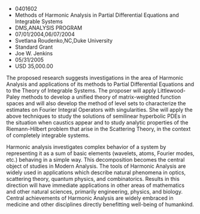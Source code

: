 
* 0401602
* Methods of Harmonic Analysis in Partial Differential Equations and Integrable Systems
* DMS,ANALYSIS PROGRAM
* 07/01/2004,06/07/2004
* Svetlana Roudenko,NC,Duke University
* Standard Grant
* Joe W. Jenkins
* 05/31/2005
* USD 35,000.00

The proposed research suggests investigations in the area of Harmonic Analysis
and applications of its methods to Partial Differential Equations and to the
Theory of Integrable Systems. The proposer will apply Littlewood-Paley methods
to develop a unified theory of matrix-weighted function spaces and will also
develop the method of level sets to characterize the estimates on Fourier
Integral Operators with singularities. She will apply the above techniques to
study the solutions of semilinear hyperbolic PDEs in the situation when caustics
appear and to study analytic properties of the Riemann-Hilbert problem that
arise in the Scattering Theory, in the context of completely integrable systems.

Harmonic analysis investigates complex behavior of a system by representing it
as a sum of basic elements (wavelets, atoms, Fourier modes, etc.) behaving in a
simple way. This decomposition becomes the central object of studies in Modern
Analysis. The tools of Harmonic Analysis are widely used in applications which
describe natural phenomena in optics, scattering theory, quantum physics, and
combinatorics. Results in this direction will have immediate applications in
other areas of mathematics and other natural sciences, primarily engineering,
physics, and biology. Central achievements of Harmonic Analysis are widely
embraced in medicine and other disciplines directly benefitting well-being of
humankind.


